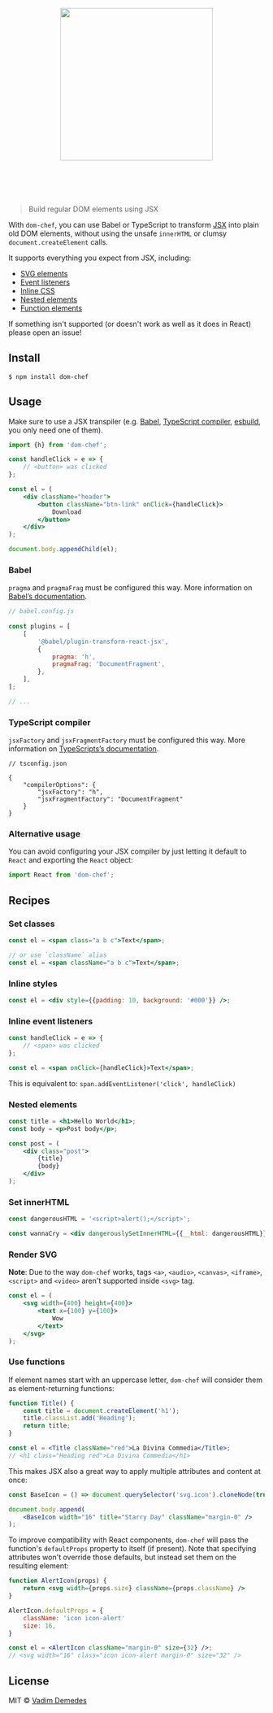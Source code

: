 <h1 align="center">
  <br>
  <img width="300" src="media/logo.png">
  <br>
  <br>
	<br>
</h1>

> Build regular DOM elements using JSX

With `dom-chef`, you can use Babel or TypeScript to transform [JSX](https://reactjs.org/docs/introducing-jsx.html) into plain old DOM elements, without using the unsafe `innerHTML` or clumsy `document.createElement` calls.

It supports everything you expect from JSX, including:

- [SVG elements](#render-svg)
- [Event listeners](#inline-event-listeners)
- [Inline CSS](#inline-styles)
- [Nested elements](#nested-elements)
- [Function elements](#use-functions)

If something isn't supported (or doesn't work as well as it does in React) please open an issue!

## Install

```
$ npm install dom-chef
```

## Usage

Make sure to use a JSX transpiler (e.g. [Babel](#babel), [TypeScript compiler](#typescript-compiler), [esbuild](https://esbuild.github.io/content-types/#using-jsx-without-react), you only need one of them).

```jsx
import {h} from 'dom-chef';

const handleClick = e => {
	// <button> was clicked
};

const el = (
	<div className="header">
		<button className="btn-link" onClick={handleClick}>
			Download
		</button>
	</div>
);

document.body.appendChild(el);
```

### Babel

`pragma` and `pragmaFrag` must be configured this way. More information on [Babel’s documentation](https://babeljs.io/docs/en/babel-plugin-transform-react-jsx.html#pragma).
  
```js
// babel.config.js
  
const plugins = [
	[
		'@babel/plugin-transform-react-jsx',
		{
			pragma: 'h',
			pragmaFrag: 'DocumentFragment',
		},
	],
];

// ...
```

### TypeScript compiler

`jsxFactory` and `jsxFragmentFactory` must be configured this way. More information on [TypeScripts’s documentation](https://www.typescriptlang.org/tsconfig#jsxFactory).


```jsonc
// tsconfig.json

{
	"compilerOptions": {
		"jsxFactory": "h",
		"jsxFragmentFactory": "DocumentFragment"
	}
}
```

### Alternative usage

You can avoid configuring your JSX compiler by just letting it default to `React` and exporting the `React` object:

```js
import React from 'dom-chef';
```

## Recipes

### Set classes

```jsx
const el = <span class="a b c">Text</span>;

// or use `className` alias
const el = <span className="a b c">Text</span>;
```

### Inline styles

```jsx
const el = <div style={{padding: 10, background: '#000'}} />;
```

### Inline event listeners

```jsx
const handleClick = e => {
	// <span> was clicked
};

const el = <span onClick={handleClick}>Text</span>;
```

This is equivalent to: `span.addEventListener('click', handleClick)`

### Nested elements

```jsx
const title = <h1>Hello World</h1>;
const body = <p>Post body</p>;

const post = (
	<div class="post">
		{title}
		{body}
	</div>
);
```

### Set innerHTML

```jsx
const dangerousHTML = '<script>alert();</script>';

const wannaCry = <div dangerouslySetInnerHTML={{__html: dangerousHTML}} />;
```

### Render SVG

**Note**: Due to the way `dom-chef` works, tags `<a>`, `<audio>`, `<canvas>`, `<iframe>`, `<script>` and `<video>` aren't supported inside `<svg>` tag.

```jsx
const el = (
	<svg width={400} height={400}>
		<text x={100} y={100}>
			Wow
		</text>
	</svg>
);
```

### Use functions

If element names start with an uppercase letter, `dom-chef` will consider them as element-returning functions:

```jsx
function Title() {
	const title = document.createElement('h1');
	title.classList.add('Heading');
	return title;
}

const el = <Title className="red">La Divina Commedia</Title>;
// <h1 class="Heading red">La Divina Commedia</h1>
```

This makes JSX also a great way to apply multiple attributes and content at once:

```jsx
const BaseIcon = () => document.querySelector('svg.icon').cloneNode(true);

document.body.append(
	<BaseIcon width="16" title="Starry Day" className="margin-0" />
);
```

To improve compatibility with React components, `dom-chef` will pass the function's `defaultProps` property to itself (if present). Note that specifying attributes won't override those defaults, but instead set them on the resulting element:

```jsx
function AlertIcon(props) {
	return <svg width={props.size} className={props.className} />
}

AlertIcon.defaultProps = {
	className: 'icon icon-alert'
	size: 16,
}

const el = <AlertIcon className="margin-0" size={32} />;
// <svg width="16" class="icon icon-alert margin-0" size="32" />
```

## License

MIT © [Vadim Demedes](https://github.com/vadimdemedes)
